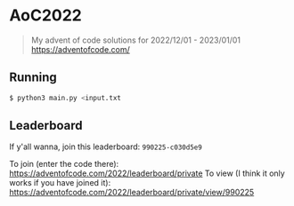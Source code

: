 # AoC2022

> My advent of code solutions for 2022/12/01 - 2023/01/01 https://adventofcode.com/

## Running

```sh
$ python3 main.py <input.txt
```

## Leaderboard

If y'all wanna, join this leaderboard: `990225-c030d5e9`

To join (enter the code there): https://adventofcode.com/2022/leaderboard/private
To view (I think it only works if you have joined it): https://adventofcode.com/2022/leaderboard/private/view/990225
